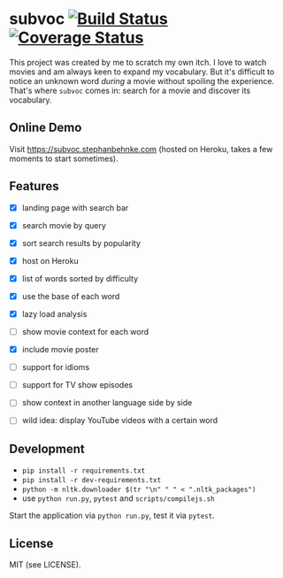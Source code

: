 subvoc [![Build Status](https://secure.travis-ci.org/stephanos/subvoc.png)](https://travis-ci.org/stephanos/subvoc) [![Coverage Status](https://coveralls.io/repos/github/stephanos/subvoc/badge.svg?branch=master)](https://coveralls.io/github/stephanos/subvoc?branch=master)
======

This project was created by me to scratch my own itch.
I love to watch movies and am always keen to expand my vocabulary.
But it's difficult to notice an unknown word *during* a movie without spoiling the experience.
That's where `subvoc` comes in: search for a movie and discover its vocabulary.


## Online Demo

Visit https://subvoc.stephanbehnke.com (hosted on Heroku, takes a few moments to start sometimes).


## Features

 - [x] landing page with search bar
 - [x] search movie by query
 - [x] sort search results by popularity
 - [x] host on Heroku
 - [x] list of words sorted by difficulty
 - [x] use the base of each word
 - [x] lazy load analysis
 - [ ] show movie context for each word
 - [x] include movie poster
 - [ ] support for idioms
 - [ ] support for TV show episodes
 - [ ] show context in another language side by side
 - [ ] wild idea: display YouTube videos with a certain word


## Development

 - `pip install -r requirements.txt`
 - `pip install -r dev-requirements.txt`
 - `python -m nltk.downloader $(tr "\n" " " < ".nltk_packages")`
 - use `python run.py`, `pytest` and `scripts/compilejs.sh`

Start the application via `python run.py`, test it via `pytest`.


## License
MIT (see LICENSE).
